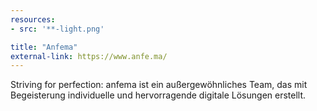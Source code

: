 ```yaml
---
resources:
- src: '**-light.png'

title: "Anfema"
external-link: https://www.anfe.ma/
---
```


Striving for perfection: anfema ist ein außergewöhnliches Team, das mit Begeisterung individuelle und hervorragende digitale Lösungen erstellt.


